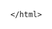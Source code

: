 ```yaml
---
permalink: /404.html
title: 404 - page not found
---
```

<html style="background: url(/static/images/404background.png) no-repeat center center fixed; 
  -webkit-background-size: cover;
  -moz-background-size: cover;
  -o-background-size: cover;
  background-size: cover; div {visiblity:hidden}; container {visibility;hidden}; div (visibility:hidden); container (visibility:hidden);" >

<style> div {visibility:hidden} ;
	container {visibility:hidden}</style>
	</html>

